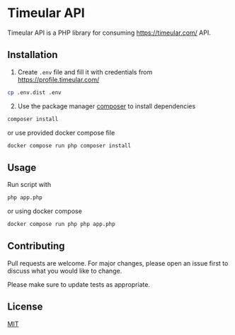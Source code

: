 # Timeular API

Timeular API is a PHP library for consuming https://timeular.com/ API.

## Installation

1. Create `.env` file and fill it with credentials from https://profile.timeular.com/

```bash
cp .env.dist .env
```

2. Use the package manager [composer](https://getcomposer.org/) to install dependencies

```bash
composer install
```

or use provided docker compose file

```bash
docker compose run php composer install
```

## Usage

Run script with 
```bash
php app.php
```

or using docker compose

```bash
docker compose run php php app.php
```

## Contributing

Pull requests are welcome. For major changes, please open an issue first
to discuss what you would like to change.

Please make sure to update tests as appropriate.

## License

[MIT](LICENSE)
